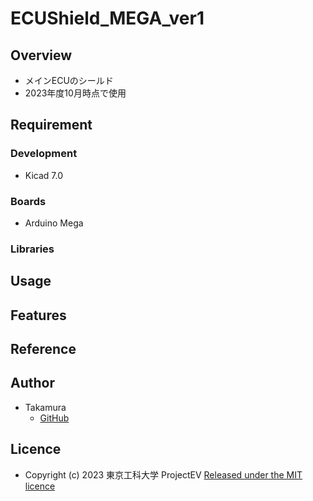 # ECUShield_MEGA_ver1

## Overview
- メインECUのシールド
- 2023年度10月時点で使用

## Requirement
### Development
- Kicad 7.0
### Boards
- Arduino Mega
### Libraries

## Usage

## Features

## Reference

## Author
- Takamura
    - [GitHub](https://github.com/ST04-tkmr)

## Licence
- Copyright (c) 2023 東京工科大学 ProjectEV [Released under the MIT licence](https://github.com/TUT-ProjectEV/ECUShield_MEGA_ver1/blob/main/LICENSE)
